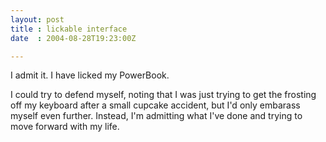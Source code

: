 ```yaml
---
layout: post
title : lickable interface
date  : 2004-08-28T19:23:00Z

---
```

I admit it.  I have licked my PowerBook.

I could try to defend myself, noting that I was just trying to get the frosting off my keyboard after a small cupcake accident, but I'd only embarass myself even further.  Instead, I'm admitting what I've done and trying to move forward with my life.

